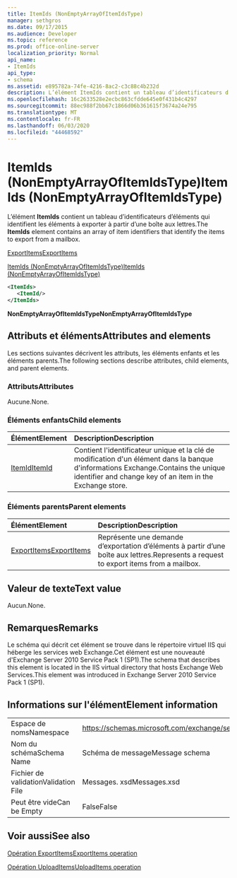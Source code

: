 ```yaml
---
title: ItemIds (NonEmptyArrayOfItemIdsType)
manager: sethgros
ms.date: 09/17/2015
ms.audience: Developer
ms.topic: reference
ms.prod: office-online-server
localization_priority: Normal
api_name:
- ItemIds
api_type:
- schema
ms.assetid: e895782a-74fe-4216-8ac2-c3c88c4b232d
description: L’élément ItemIds contient un tableau d’identificateurs d’éléments qui identifient les éléments à exporter à partir d’une boîte aux lettres.
ms.openlocfilehash: 16c2633528e2ecbc863cfdde645e0f431b4c4297
ms.sourcegitcommit: 88ec988f2bb67c1866d06b361615f3674a24e795
ms.translationtype: MT
ms.contentlocale: fr-FR
ms.lasthandoff: 06/03/2020
ms.locfileid: "44468592"
---
```

# <a name="itemids-nonemptyarrayofitemidstype"></a><span data-ttu-id="e099c-103">ItemIds (NonEmptyArrayOfItemIdsType)</span><span class="sxs-lookup"><span data-stu-id="e099c-103">ItemIds (NonEmptyArrayOfItemIdsType)</span></span>

<span data-ttu-id="e099c-104">L’élément **ItemIds** contient un tableau d’identificateurs d’éléments qui identifient les éléments à exporter à partir d’une boîte aux lettres.</span><span class="sxs-lookup"><span data-stu-id="e099c-104">The **ItemIds** element contains an array of item identifiers that identify the items to export from a mailbox.</span></span> 
  
[<span data-ttu-id="e099c-105">ExportItems</span><span class="sxs-lookup"><span data-stu-id="e099c-105">ExportItems</span></span>](exportitems.md)
  
[<span data-ttu-id="e099c-106">ItemIds (NonEmptyArrayOfItemIdsType)</span><span class="sxs-lookup"><span data-stu-id="e099c-106">ItemIds (NonEmptyArrayOfItemIdsType)</span></span>](itemids-nonemptyarrayofitemidstype.md)
  
```XML
<ItemIds>
   <ItemId/>
</ItemIds>
```

 <span data-ttu-id="e099c-107">**NonEmptyArrayOfItemIdsType**</span><span class="sxs-lookup"><span data-stu-id="e099c-107">**NonEmptyArrayOfItemIdsType**</span></span>
## <a name="attributes-and-elements"></a><span data-ttu-id="e099c-108">Attributs et éléments</span><span class="sxs-lookup"><span data-stu-id="e099c-108">Attributes and elements</span></span>

<span data-ttu-id="e099c-109">Les sections suivantes décrivent les attributs, les éléments enfants et les éléments parents.</span><span class="sxs-lookup"><span data-stu-id="e099c-109">The following sections describe attributes, child elements, and parent elements.</span></span>
  
### <a name="attributes"></a><span data-ttu-id="e099c-110">Attributs</span><span class="sxs-lookup"><span data-stu-id="e099c-110">Attributes</span></span>

<span data-ttu-id="e099c-111">Aucune.</span><span class="sxs-lookup"><span data-stu-id="e099c-111">None.</span></span>
  
### <a name="child-elements"></a><span data-ttu-id="e099c-112">Éléments enfants</span><span class="sxs-lookup"><span data-stu-id="e099c-112">Child elements</span></span>

|<span data-ttu-id="e099c-113">**Élément**</span><span class="sxs-lookup"><span data-stu-id="e099c-113">**Element**</span></span>|<span data-ttu-id="e099c-114">**Description**</span><span class="sxs-lookup"><span data-stu-id="e099c-114">**Description**</span></span>|
|:-----|:-----|
|[<span data-ttu-id="e099c-115">ItemId</span><span class="sxs-lookup"><span data-stu-id="e099c-115">ItemId</span></span>](itemid.md) <br/> |<span data-ttu-id="e099c-116">Contient l'identificateur unique et la clé de modification d'un élément dans la banque d'informations Exchange.</span><span class="sxs-lookup"><span data-stu-id="e099c-116">Contains the unique identifier and change key of an item in the Exchange store.</span></span>  <br/> |
   
### <a name="parent-elements"></a><span data-ttu-id="e099c-117">Éléments parents</span><span class="sxs-lookup"><span data-stu-id="e099c-117">Parent elements</span></span>

|<span data-ttu-id="e099c-118">**Élément**</span><span class="sxs-lookup"><span data-stu-id="e099c-118">**Element**</span></span>|<span data-ttu-id="e099c-119">**Description**</span><span class="sxs-lookup"><span data-stu-id="e099c-119">**Description**</span></span>|
|:-----|:-----|
|[<span data-ttu-id="e099c-120">ExportItems</span><span class="sxs-lookup"><span data-stu-id="e099c-120">ExportItems</span></span>](exportitems.md) <br/> |<span data-ttu-id="e099c-121">Représente une demande d’exportation d’éléments à partir d’une boîte aux lettres.</span><span class="sxs-lookup"><span data-stu-id="e099c-121">Represents a request to export items from a mailbox.</span></span>  <br/> |
   
## <a name="text-value"></a><span data-ttu-id="e099c-122">Valeur de texte</span><span class="sxs-lookup"><span data-stu-id="e099c-122">Text value</span></span>

<span data-ttu-id="e099c-123">Aucun.</span><span class="sxs-lookup"><span data-stu-id="e099c-123">None.</span></span>
  
## <a name="remarks"></a><span data-ttu-id="e099c-124">Remarques</span><span class="sxs-lookup"><span data-stu-id="e099c-124">Remarks</span></span>

<span data-ttu-id="e099c-125">Le schéma qui décrit cet élément se trouve dans le répertoire virtuel IIS qui héberge les services web Exchange.Cet élément est une nouveauté d'Exchange Server 2010 Service Pack 1 (SP1).</span><span class="sxs-lookup"><span data-stu-id="e099c-125">The schema that describes this element is located in the IIS virtual directory that hosts Exchange Web Services.This element was introduced in Exchange Server 2010 Service Pack 1 (SP1).</span></span>
  
## <a name="element-information"></a><span data-ttu-id="e099c-126">Informations sur l'élément</span><span class="sxs-lookup"><span data-stu-id="e099c-126">Element information</span></span>

|||
|:-----|:-----|
|<span data-ttu-id="e099c-127">Espace de noms</span><span class="sxs-lookup"><span data-stu-id="e099c-127">Namespace</span></span>  <br/> |https://schemas.microsoft.com/exchange/services/2006/messages  <br/> |
|<span data-ttu-id="e099c-128">Nom du schéma</span><span class="sxs-lookup"><span data-stu-id="e099c-128">Schema Name</span></span>  <br/> |<span data-ttu-id="e099c-129">Schéma de message</span><span class="sxs-lookup"><span data-stu-id="e099c-129">Message schema</span></span>  <br/> |
|<span data-ttu-id="e099c-130">Fichier de validation</span><span class="sxs-lookup"><span data-stu-id="e099c-130">Validation File</span></span>  <br/> |<span data-ttu-id="e099c-131">Messages. xsd</span><span class="sxs-lookup"><span data-stu-id="e099c-131">Messages.xsd</span></span>  <br/> |
|<span data-ttu-id="e099c-132">Peut être vide</span><span class="sxs-lookup"><span data-stu-id="e099c-132">Can be Empty</span></span>  <br/> |<span data-ttu-id="e099c-133">False</span><span class="sxs-lookup"><span data-stu-id="e099c-133">False</span></span>  <br/> |
   
## <a name="see-also"></a><span data-ttu-id="e099c-134">Voir aussi</span><span class="sxs-lookup"><span data-stu-id="e099c-134">See also</span></span>



[<span data-ttu-id="e099c-135">Opération ExportItems</span><span class="sxs-lookup"><span data-stu-id="e099c-135">ExportItems operation</span></span>](exportitems-operation.md)
  
[<span data-ttu-id="e099c-136">Opération UploadItems</span><span class="sxs-lookup"><span data-stu-id="e099c-136">UploadItems operation</span></span>](uploaditems-operation.md)

